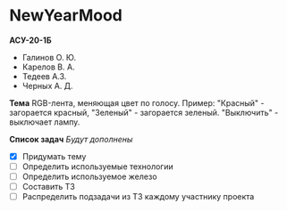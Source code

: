 # NewYearMood

**АСУ-20-1Б**
- Галинов О. Ю.
- Карелов В. А.
- Тедеев А.З.
- Черных А. Д.

**Тема**
RGB-лента, меняющая цвет по голосу. 
Пример: "Красный" - загорается красный, "Зеленый" - загорается зеленый. "Выключить" - выключает лампу.

**Список задач**
*Будут дополнены*
- [X] Придумать тему
- [ ] Определить используемые технологии
- [ ] Определить используемое железо
- [ ] Составить ТЗ
- [ ] Распределить подзадачи из ТЗ каждому участнику проекта